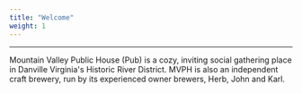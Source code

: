```yaml
---
title: "Welcome"
weight: 1
---
```

----


Mountain Valley Public House (Pub) is a cozy, inviting social gathering place in Danville Virginia's Historic River 
District. MVPH is also an independent craft brewery, run by its experienced owner brewers, Herb, John and Karl.